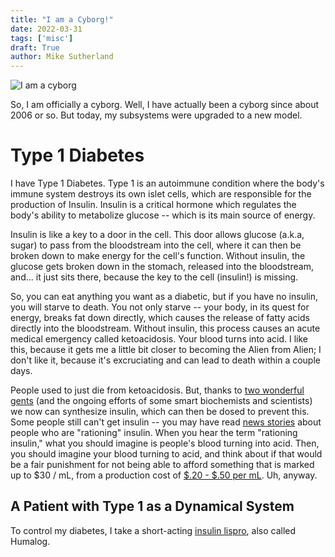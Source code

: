 ```yaml
---
title: "I am a Cyborg!"
date: 2022-03-31
tags: ['misc']
draft: True
author: Mike Sutherland
---
```

![I am a cyborg](/img/cyborg.jpg)

So, I am officially a cyborg. Well, I have actually been a cyborg since about 2006 or so. But today, my subsystems were upgraded to a new model.

# Type 1 Diabetes
I have Type 1 Diabetes. Type 1 is an autoimmune condition where the body's immune system destroys its own islet cells, which are responsible for the production of Insulin. Insulin is a critical hormone which regulates the body's ability to metabolize glucose -- which is its main source of energy. 

Insulin is like a key to a door in the cell. This door allows glucose (a.k.a, sugar) to pass from the bloodstream into the cell, where it can then be broken down to make energy for the cell's function. Without insulin, the glucose gets broken down in the stomach, released into the bloodstream, and... it just sits there, because the key to the cell (insulin!) is missing. 

So, you can eat anything you want as a diabetic, but if you have no insulin, you will starve to death. You not only starve -- your body, in its quest for energy, breaks fat down directly, which causes the release of fatty acids directly into the bloodstream. Without insulin, this process causes an acute medical emergency called ketoacidosis. Your blood turns into acid. I like this, because it gets me a little bit closer to becoming the Alien from Alien; I don't like it, because it's excruciating and can lead to death within a couple days.

People used to just die from ketoacidosis. But, thanks to [two wonderful gents](https://en.wikipedia.org/wiki/Insulin#Discovery) (and the ongoing efforts of some smart biochemists and scientists) we now can synthesize insulin, which can then be dosed to prevent this. Some people still can't get insulin -- you may have read [news stories](https://archive.ph/BvJn6) about people who are "rationing" insulin. When you hear the term "rationing insulin," what you should imagine is people's blood turning into acid. Then, you should imagine your blood turning to acid, and think about if that would be a fair punishment for not being able to afford something that is marked up to \$30 / mL, from a production cost of [\$.20 - $.50 per mL](https://gh.bmj.com/content/3/5/e000850). Uh, anyway.

## A Patient with Type 1 as a Dynamical System

To control my diabetes, I take a short-acting [insulin lispro](https://en.wikipedia.org/wiki/Insulin_lispro), also called Humalog. 
